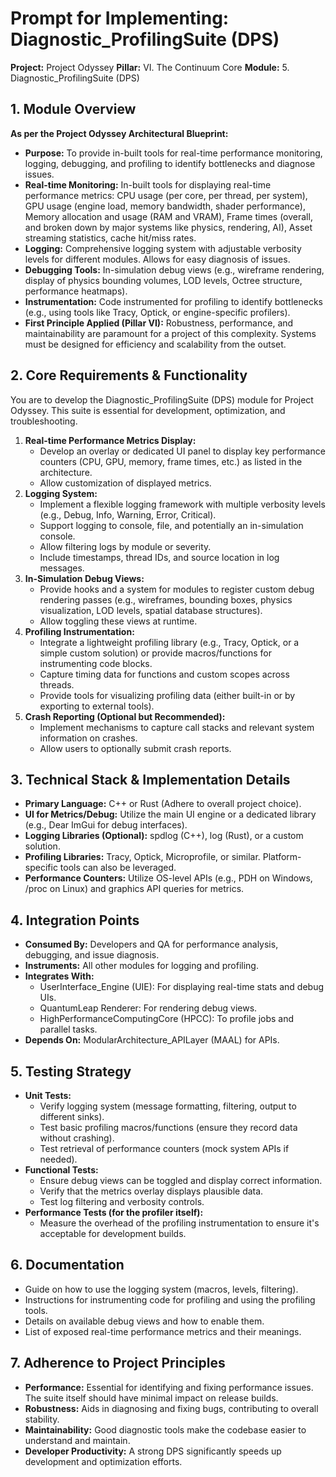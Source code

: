 ﻿# Prompt for Implementing: Diagnostic_ProfilingSuite (DPS)

**Project:** Project Odyssey
**Pillar:** VI. The Continuum Core
**Module:** 5. Diagnostic_ProfilingSuite (DPS)

## 1. Module Overview

**As per the Project Odyssey Architectural Blueprint:**

* **Purpose:** To provide in-built tools for real-time performance monitoring, logging, debugging, and profiling to identify bottlenecks and diagnose issues.
* **Real-time Monitoring:** In-built tools for displaying real-time performance metrics: CPU usage (per core, per thread, per system), GPU usage (engine load, memory bandwidth, shader performance), Memory allocation and usage (RAM and VRAM), Frame times (overall, and broken down by major systems like physics, rendering, AI), Asset streaming statistics, cache hit/miss rates.
* **Logging:** Comprehensive logging system with adjustable verbosity levels for different modules. Allows for easy diagnosis of issues.
* **Debugging Tools:** In-simulation debug views (e.g., wireframe rendering, display of physics bounding volumes, LOD levels, Octree structure, performance heatmaps).
* **Instrumentation:** Code instrumented for profiling to identify bottlenecks (e.g., using tools like Tracy, Optick, or engine-specific profilers).
* **First Principle Applied (Pillar VI):** Robustness, performance, and maintainability are paramount for a project of this complexity. Systems must be designed for efficiency and scalability from the outset.

## 2. Core Requirements & Functionality

You are to develop the Diagnostic_ProfilingSuite (DPS) module for Project Odyssey. This suite is essential for development, optimization, and troubleshooting.

1.  **Real-time Performance Metrics Display:**
    * Develop an overlay or dedicated UI panel to display key performance counters (CPU, GPU, memory, frame times, etc.) as listed in the architecture.
    * Allow customization of displayed metrics.
2.  **Logging System:**
    * Implement a flexible logging framework with multiple verbosity levels (e.g., Debug, Info, Warning, Error, Critical).
    * Support logging to console, file, and potentially an in-simulation console.
    * Allow filtering logs by module or severity.
    * Include timestamps, thread IDs, and source location in log messages.
3.  **In-Simulation Debug Views:**
    * Provide hooks and a system for modules to register custom debug rendering passes (e.g., wireframes, bounding boxes, physics visualization, LOD levels, spatial database structures).
    * Allow toggling these views at runtime.
4.  **Profiling Instrumentation:**
    * Integrate a lightweight profiling library (e.g., Tracy, Optick, or a simple custom solution) or provide macros/functions for instrumenting code blocks.
    * Capture timing data for functions and custom scopes across threads.
    * Provide tools for visualizing profiling data (either built-in or by exporting to external tools).
5.  **Crash Reporting (Optional but Recommended):**
    * Implement mechanisms to capture call stacks and relevant system information on crashes.
    * Allow users to optionally submit crash reports.

## 3. Technical Stack & Implementation Details

* **Primary Language:** C++ or Rust (Adhere to overall project choice).
* **UI for Metrics/Debug:** Utilize the main UI engine or a dedicated library (e.g., Dear ImGui for debug interfaces).
* **Logging Libraries (Optional):** spdlog (C++), log (Rust), or a custom solution.
* **Profiling Libraries:** Tracy, Optick, Microprofile, or similar. Platform-specific tools can also be leveraged.
* **Performance Counters:** Utilize OS-level APIs (e.g., PDH on Windows, /proc on Linux) and graphics API queries for metrics.

## 4. Integration Points

* **Consumed By:** Developers and QA for performance analysis, debugging, and issue diagnosis.
* **Instruments:** All other modules for logging and profiling.
* **Integrates With:**
    * UserInterface_Engine (UIE): For displaying real-time stats and debug UIs.
    * QuantumLeap Renderer: For rendering debug views.
    * HighPerformanceComputingCore (HPCC): To profile jobs and parallel tasks.
* **Depends On:** ModularArchitecture_APILayer (MAAL) for APIs.

## 5. Testing Strategy

* **Unit Tests:**
    * Verify logging system (message formatting, filtering, output to different sinks).
    * Test basic profiling macros/functions (ensure they record data without crashing).
    * Test retrieval of performance counters (mock system APIs if needed).
* **Functional Tests:**
    * Ensure debug views can be toggled and display correct information.
    * Verify that the metrics overlay displays plausible data.
    * Test log filtering and verbosity controls.
* **Performance Tests (for the profiler itself):**
    * Measure the overhead of the profiling instrumentation to ensure it's acceptable for development builds.

## 6. Documentation

* Guide on how to use the logging system (macros, levels, filtering).
* Instructions for instrumenting code for profiling and using the profiling tools.
* Details on available debug views and how to enable them.
* List of exposed real-time performance metrics and their meanings.

## 7. Adherence to Project Principles

* **Performance:** Essential for identifying and fixing performance issues. The suite itself should have minimal impact on release builds.
* **Robustness:** Aids in diagnosing and fixing bugs, contributing to overall stability.
* **Maintainability:** Good diagnostic tools make the codebase easier to understand and maintain.
* **Developer Productivity:** A strong DPS significantly speeds up development and optimization efforts.

